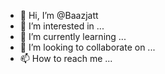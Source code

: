 - 👋 Hi, I’m @Baazjatt
- 👀 I’m interested in ...
- 🌱 I’m currently learning ...
- 💞️ I’m looking to collaborate on ...
- 📫 How to reach me ...

<!---
Baazjatt/Baazjatt is a ✨ special ✨ repository because its `README.md` (this file) appears on your GitHub profile.
You can click the Preview link to take a look at your changes.
--->
